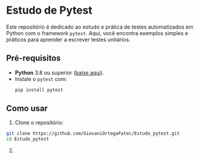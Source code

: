 # Estudo de Pytest

Este repositório é dedicado ao estudo e prática de testes automatizados em Python com o framework `pytest`. Aqui, você encontra exemplos simples e práticos para aprender a escrever testes unitários.

## Pré-requisitos

- **Python** 3.8 ou superior ([baixe aqui](https://www.python.org/downloads/)).
- Instale o `pytest` com:
  ```bash
  pip install pytest
  ```
## Como usar
1. Clone o repositório:
  ```bash
  git clone https://github.com/GiovaniOrtegaFatec/Estudo_pytest.git
  cd Estudo_pytest
  ```
2. 


